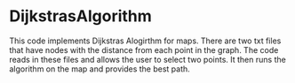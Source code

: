 # DijkstrasAlgorithm
 
This code implements Dijkstras Alogirthm for maps. There are two txt files that have nodes with the distance from each point in the graph. The code reads in these files and allows the user to select two points. It then runs the algorithm on the map and provides the best path.
